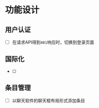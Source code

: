 功能设计
=================================

## 用户认证

- [ ] 在请求API得到`401`响应时，切换到登录页面

## 国际化

- [ ]

## 条目管理

- [ ] 以聊天软件的聊天框布局形式添加条目
